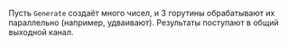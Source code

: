 Пусть ```Generate``` создаёт много чисел, и 3 горутины обрабатывают
их параллельно (например, удваивают). Результаты поступают в
общий выходной канал.